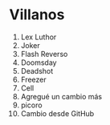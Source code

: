 
# Villanos

1. Lex Luthor
2. Joker
3. Flash Reverso
4. Doomsday
5. Deadshot
6. Freezer
7. Cell
8. Agregué un cambio más
9. picoro
10. Cambio desde GitHub
